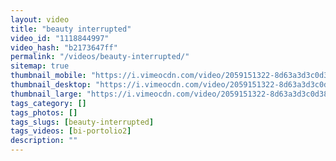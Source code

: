 ```yaml
---
layout: video
title: "beauty interrupted"
video_id: "1118844997"
video_hash: "b2173647ff"
permalink: "/videos/beauty-interrupted/"
sitemap: true
thumbnail_mobile: "https://i.vimeocdn.com/video/2059151322-8d63a3d3c0d38c6eab4c3cbff76585802e313bab06787f2b47384782303dbe9c-d_640x360?&r=pad&region=us"
thumbnail_desktop: "https://i.vimeocdn.com/video/2059151322-8d63a3d3c0d38c6eab4c3cbff76585802e313bab06787f2b47384782303dbe9c-d_960x540?&r=pad&region=us"
thumbnail_large: "https://i.vimeocdn.com/video/2059151322-8d63a3d3c0d38c6eab4c3cbff76585802e313bab06787f2b47384782303dbe9c-d_1280x720?&r=pad&region=us"
tags_category: []
tags_photos: []
tags_slugs: [beauty-interrupted]
tags_videos: [bi-portolio2]
description: ""
---
```

